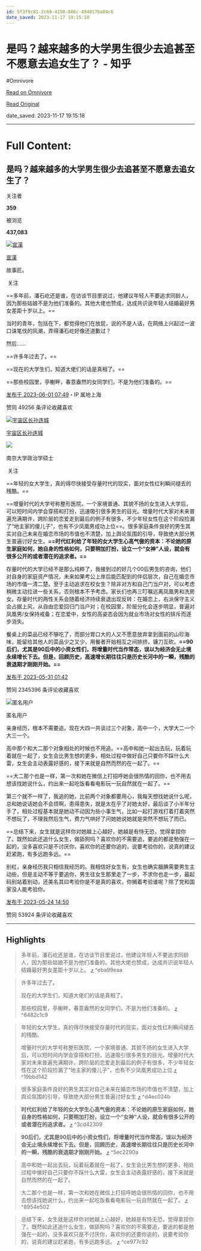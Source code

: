 ```yaml
---
id: 5f3f9c81-2c69-4150-886c-494017ba04c6
date_saved: 2023-11-17 19:15:18
---
```


# 是吗？越来越多的大学男生很少去追甚至不愿意去追女生了？ - 知乎
#Omnivore

[Read on Omnivore](https://omnivore.app/me/https-www-zhihu-com-question-591922741-answer-3054448694-18bdfc812d1)

[Read Original](https://www.zhihu.com/question/591922741/answer/3054448694)

date_saved: 2023-11-17 19:15:18


--- 

# Full Content: 

## 是吗？越来越多的大学男生很少去追甚至不愿意去追女生了？

关注者

**359**

被浏览

**437,083**

[![宣漢](https://proxy-prod.omnivore-image-cache.app/0x0,sCd4HnVYEa2NUwyod66ezOsKdWEl-7Hm-QsOdJ6UA9e4/https://pica.zhimg.com/v2-304a8b2a7b2ae9ae734c4b525d8203c0_l.jpg?source=2c26e567)](https://www.zhihu.com/people/xuan-yi-18-97)

[宣漢](https://www.zhihu.com/people/xuan-yi-18-97)

故事匠。

​ 关注

==多年前，潘石屹还是谁，在访谈节目里说过，他建议年轻人不要追求同龄人，因为那些姑娘不是为他们准备的。其他大佬也赞成，达成共识说年轻人结婚最好男女差距十岁以上。==

当时的青年，包括在下，都觉得他们在放屁，说的不是人话，在网络上兴起过一波口诛笔伐的风潮，弄得潘石屹好像还道歉过？

然后……

==许多年过去了。==

==现在的大学生们，知道大佬们的话是真相了。==

==那些校园里，亭榭畔，春意盎然的女同学们，不是为他们准备的。==

[发布于 2023-06-01 07:49](https://www.zhihu.com/question/591922741/answer/3054448694)・IP 属地上海

​赞同 492​​56 条评论​收藏​喜欢

[![宇宙区长孙连城](https://proxy-prod.omnivore-image-cache.app/0x0,s1qKtFc0qK-XOWjVLhwdSvE-si0UbbjYcXv_ZSszqrzg/https://picx.zhimg.com/v2-048060f54fc8bdf0b89db901a8090bc7_l.jpg?source=1def8aca)](https://www.zhihu.com/people/56-12-96-88)

[宇宙区长孙连城](https://www.zhihu.com/people/56-12-96-88)

​![](https://proxy-prod.omnivore-image-cache.app/0x0,sRpP1H2oa_TfsDLpATwsIt6ipVLRN7HlUZGTch2Ee4JQ/https://picx.zhimg.com/v2-4812630bc27d642f7cafcd6cdeca3d7a.jpg?source=88ceefae)

南京大学政治学硕士

​ 关注

==年轻的女大学生，真的得尽快接受存量时代的现实，面对女性红利瞬间褪去的残酷。==

==增量时代的大学号称整形医院，一个家境普通、其貌不扬的女生进入大学后，可以短时间内学会穿搭和打扮，迅速吸引很多男生的目光。增量时代大家对未来普遍充满期许，跨阶层的恋爱走到最后的例子有很多，不少年轻女性在这个阶段捡漏了“地主家的傻儿子”，也有不少凤凰男成功上位==。很多家庭条件良好的男生其实对自己未来在婚恋市场的市值也不清楚，加上舆论氛围的引导，导致绝大部分男生普遍讨好女生。**==时代红利给了年轻的女大学生心高气傲的资本：不论她的原生家庭如何，她自身的性格如何，只要稍加打扮，设立一个“女神”人设，就会有很多公开的或者潜在的追求者。==**

存量时代的大学已经不是那么纯粹了，我接到过的好几个00后男生的咨询，他们对自身的家庭资产情况，未来如果考公上岸后能匹配到的伴侣层次，自己在婚恋市场的市值一清二楚。至于主动追求在校女生？除非对方和自己门当户对，可以考虑稍微主动拉进一些关系，否则根本不予考虑。家长们也再三叮嘱远离凤凰男和洗房女。存量时代的两性关系会随着经济持续衰退出现反转：在婚恋上，右派保守主义会占据上风，从自由恋爱回归门当户对；在校园里，阶层分化会逐步明显，普遍对凤凰男/女保持戒备；在恋爱中，女性的高姿态会因为就业市场对女性的排斥而逐步消失。

餐桌上的菜品已经不够吃了，而部分胃口大的人又不愿意放弃拿到面前的山珍海味，能留给其他人的菜品少之又少，用餐者开始相互之间排挤，镰刀互砍。**==90后们，尤其是90后中的小资女性们，将增量时代当作常态，误以为经济会无止境永续增长下去。但是，回顾历史，高速增长期往往只是历史长河中的一瞬，残酷的衰退期才刚刚开始。==**

[](https://www.zhihu.com/question/599414457/answer/3023463989)

[](https://www.zhihu.com/question/599386736/answer/3037534551)

[发布于 2023-05-31 01:42](https://www.zhihu.com/question/591922741/answer/3052354760)

​赞同 2345​​396 条评论​收藏​喜欢

![匿名用户](https://proxy-prod.omnivore-image-cache.app/0x0,sXjjmek88uIS_5LhBG2SGii9YIjKRf2_zylONmtKRRkU/https://pic1.zhimg.com/v2-d41c2ceaed8f51999522f903672a521f_l.jpg?source=1def8aca)

匿名用户

亲身经历，根本不需要追。现在大四一共谈过三个对象，高中一个，大学大二一个大三一个。

高中那个和大二那个对象相处的时候也不用追。==高中和她一起出去玩，玩着玩着就在一起了，女生会比男生想的更多，相处过程中做好自己只要你不踩什么大雷，女生会主动表露好感的，接下来就是自然而然的在一起了。==

==大二那个也是一样，第一次和她在微信上打招呼她会很热情的回你，也不用去想该找她说什么，约出来一起吃饭看看电影玩一玩自然就在一起了。==

第三个就不一样了，我追的她，比前两个对象都要用心，我每天想找她说什么呢，总和她说话她会不会烦啊，患得患失，就是太在乎了对她太好，最后谈了小半年分手了，相处过程基本就是她动不动因为些小事生气，比如一起打游戏打着打着突然不想玩了，不理我然后生气，费力气哄好了问她她说她就是突然不想玩了而已。

==总结下来，女生就是这样你对她越上心越好，她越是有恃无恐，觉得拿捏你了。既然如此还追什么女生，做舔狗吗？喜欢你的不需要追，要追的都是勉强在一起的，没多喜欢只是不讨厌你，喜欢你的还要你追的，说要考验你的，说真的建议赶紧跑，有多远跑多远。==

别杠，亲身经历我只相信我经历的。我相信好女生有，女生也确实腼腆需要男生主动些，但是主动不等于要追你，男生往女生那里走了一步，不求你也走一步，最起码别站着别动，还美名其曰考验你是不是真的喜欢，你搁着考验谁呢？除了党和国家没人能考验你。

[发布于 2023-05-24 14:50](https://www.zhihu.com/question/591922741/answer/3043069121)

​赞同 539​​24 条评论​收藏​喜欢

---

## Highlights

> 多年前，潘石屹还是谁，在访谈节目里说过，他建议年轻人不要追求同龄人，因为那些姑娘不是为他们准备的。其他大佬也赞成，达成共识说年轻人结婚最好男女差距十岁以上。 [⤴️](https://omnivore.app/me/https-www-zhihu-com-question-591922741-answer-3054448694-18bdfc812d1#eba99eaa-a912-4067-b8dd-be4c4d9f36f6)  ^eba99eaa

> 许多年过去了。
> 
> 现在的大学生们，知道大佬们的话是真相了。
> 
> 那些校园里，亭榭畔，春意盎然的女同学们，不是为他们准备的。 [⤴️](https://omnivore.app/me/https-www-zhihu-com-question-591922741-answer-3054448694-18bdfc812d1#6482c1c9-0d97-49e3-a24a-3cbe7f89aa81)  ^6482c1c9

> 年轻的女大学生，真的得尽快接受存量时代的现实，面对女性红利瞬间褪去的残酷。
> 
> 增量时代的大学号称整形医院，一个家境普通、其貌不扬的女生进入大学后，可以短时间内学会穿搭和打扮，迅速吸引很多男生的目光。增量时代大家对未来普遍充满期许，跨阶层的恋爱走到最后的例子有很多，不少年轻女性在这个阶段捡漏了“地主家的傻儿子”，也有不少凤凰男成功上位 [⤴️](https://omnivore.app/me/https-www-zhihu-com-question-591922741-answer-3054448694-18bdfc812d1#19bbd142-2405-4ac5-b794-484cc37e844c)  ^19bbd142

> 很多家庭条件良好的男生其实对自己未来在婚恋市场的市值也不清楚，加上舆论氛围的引导，导致绝大部分男生普遍讨好女生 [⤴️](https://omnivore.app/me/https-www-zhihu-com-question-591922741-answer-3054448694-18bdfc812d1#d4ec024b-e9e4-4a89-b3ff-ae046490d6ec)  ^d4ec024b

> **时代红利给了年轻的女大学生心高气傲的资本：不论她的原生家庭如何，她自身的性格如何，只要稍加打扮，设立一个“女神”人设，就会有很多公开的或者潜在的追求者。** [⤴️](https://omnivore.app/me/https-www-zhihu-com-question-591922741-answer-3054448694-18bdfc812d1#3cd42309-75a4-49b9-9979-f73b452a9036)  ^3cd42309

> **90后们，尤其是90后中的小资女性们，将增量时代当作常态，误以为经济会无止境永续增长下去。但是，回顾历史，高速增长期往往只是历史长河中的一瞬，残酷的衰退期才刚刚开始。** [⤴️](https://omnivore.app/me/https-www-zhihu-com-question-591922741-answer-3054448694-18bdfc812d1#5ec2290a-5a1b-49de-be5c-bb4dbcca64fc)  ^5ec2290a

> 高中和她一起出去玩，玩着玩着就在一起了，女生会比男生想的更多，相处过程中做好自己只要你不踩什么大雷，女生会主动表露好感的，接下来就是自然而然的在一起了。
> 
> 大二那个也是一样，第一次和她在微信上打招呼她会很热情的回你，也不用去想该找她说什么，约出来一起吃饭看看电影玩一玩自然就在一起了。 [⤴️](https://omnivore.app/me/https-www-zhihu-com-question-591922741-answer-3054448694-18bdfc812d1#8954e502-91ab-4aed-b049-b42b4a046a52)  ^8954e502

> 总结下来，女生就是这样你对她越上心越好，她越是有恃无恐，觉得拿捏你了。既然如此还追什么女生，做舔狗吗？喜欢你的不需要追，要追的都是勉强在一起的，没多喜欢只是不讨厌你，喜欢你的还要你追的，说要考验你的，说真的建议赶紧跑，有多远跑多远。 [⤴️](https://omnivore.app/me/https-www-zhihu-com-question-591922741-answer-3054448694-18bdfc812d1#ce977c92-cd3a-4a8c-bcd3-7c62fccff508)  ^ce977c92

